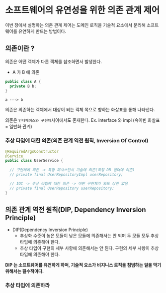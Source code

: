 # 소프트웨어의 유연성을 위한 의존 관계 제어

이번 장에서 설명하는 의존 관계 제어는 도메인 로직을 기술적 요소에서 분리해 소프트웨어를 유연하게 만드는 방법이다.

## 의존이란 ?

의존은 어떤 객체가 다른 객체를 참조하면서 발생한다.

- A 가 B 에 의존

```java
public class A {
  private B b;
}
```

`a ---> b`

의존은 의존하는 객체에서 대상이 되는 객체 쪽으로 향하는 화살표를 통해 나타낸다.

의존은 `인터페이스와 구현체`사이에서도 존재한다. Ex. interface 와 impl (속이빈 화살표 = 일반화 관계)

### 추상 타입에 대한 의존(의존 관계 역전 원칙, Inversion Of Control)

```java
@RequiredArgsConstructor
@Service
public class UserService {
  
  // 구현체에 의존 -> 특정 퍼시스턴시 기술에 의존(특정 DB 벤더에 의존)
  // private final UserRepositoryImpl userRepository;

  // IOC -> 추상 타입에 대한 의존 -> 어떤 구현체가 와도 상관 없음
  // private final UserRepository userRepository;
}
```

## 의존 관계 역전 원칙(DIP, Dependency Inversion Principle)

- DIP(Dependency Inversion Principle)
  - 추상화 수준이 높은 모듈이 낮은 모듈에 의존해서는 안 되며 두 모듈 모두 추상 타입에 의존해야 한다.
  - 추상 타입이 구현의 세부 사항에 의존해서는 안 된다. 구현의 세부 사항이 추상 타입에 의존해야 한다.

__DIP 는 소프트웨어를 유연하게 하며, 기술적 요소가 비지니스 로직을 침범하는 일을 막기 위해서는 필수적이다.__

### 추상 타입에 의존하라





